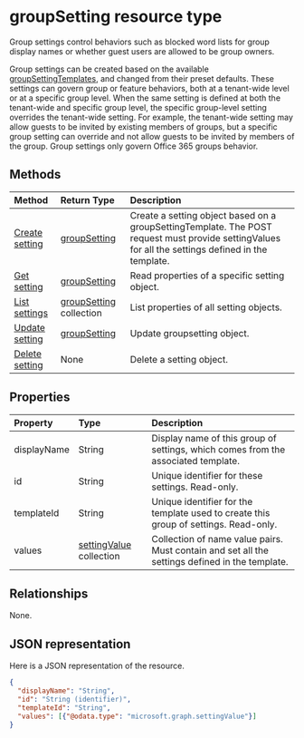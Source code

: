 # groupSetting resource type

Group settings control behaviors such as blocked word lists for group display names or whether guest users are allowed to be group owners.

Group settings can be created based on the available [groupSettingTemplates](groupSettingTemplate.md), and changed from their preset defaults. These settings can govern group or feature behaviors, both at a tenant-wide level or at a specific group level. When the same setting is defined at both the tenant-wide and specific group level, the specific group-level setting overrides the tenant-wide setting.  For example, the tenant-wide setting may allow guests to be invited by existing members of groups, but a specific group setting can override and not allow guests to be invited by members of the group. Group settings only govern Office 365 groups behavior.

## Methods

| Method | Return Type | Description |
|:---------------|:--------|:----------|
|[Create setting](../api/groupsetting_post_groupsettings.md) | [groupSetting](groupsetting.md) |Create a setting object based on a groupSettingTemplate. The POST request must provide settingValues for all the settings defined in the template. |
|[Get setting](../api/groupsetting_get.md) | [groupSetting](groupsetting.md) | Read properties of a specific setting object. |
|[List settings](../api/groupsetting_list.md) | [groupSetting](groupsetting.md) collection | List properties of all setting objects. |
|[Update setting](../api/groupsetting_update.md) | [groupSetting](groupsetting.md) | Update groupsetting object. |
|[Delete setting](../api/groupsetting_delete.md) | None | Delete a setting object. |

## Properties

| Property | Type | Description |
|:---------------|:--------|:----------|
|displayName|String| Display name of this group of settings, which comes from the associated template. |
|id|String| Unique identifier for these settings. Read-only. |
|templateId|String| Unique identifier for the template used to create this group of settings. Read-only. |
|values|[settingValue](settingvalue.md) collection| Collection of name value pairs. Must contain and set all the settings defined in the template. |

## Relationships

None.

## JSON representation

Here is a JSON representation of the resource.

<!-- {
  "blockType": "resource",
  "optionalProperties": [

  ],
  "@odata.type": "microsoft.graph.groupSetting"
}-->

```json
{
  "displayName": "String",
  "id": "String (identifier)",
  "templateId": "String",
  "values": [{"@odata.type": "microsoft.graph.settingValue"}]
}

```


<!-- uuid: 8fcb5dbc-d5aa-4681-8e31-b001d5168d79
2015-10-25 14:57:30 UTC -->
<!-- {
  "type": "#page.annotation",
  "description": "groupSetting resource",
  "keywords": "",
  "section": "documentation",
  "tocPath": ""
}-->